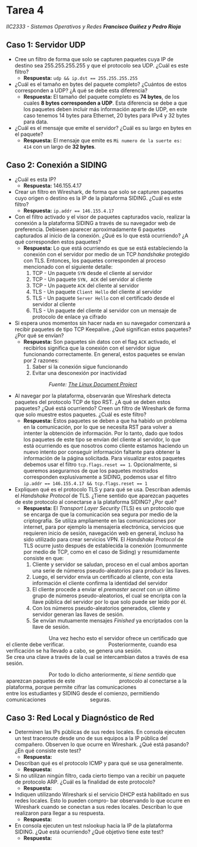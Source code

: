 [comment]: <> (Usar dillinger.io para exportar a pdf)

# Tarea 4
_IIC2333 - Sistemas Operativos y Redes_
_**Francisco Guíñez y Pedro Rioja**_

## Caso 1: Servidor UDP
- Cree un filtro de forma que solo se capturen paquetes cuya IP de destino sea 255.255.255.255 y que el protocolo sea UDP. ¿Cuál es este filtro?
    - **Respuesta:** `udp && ip.dst == 255.255.255.255`
- ¿Cuál es el tamaño en bytes del paquete completo? ¿Cuántos de estos corresponden a UDP? ¿A qué se debe esta diferencia?
    - **Respuesta:** El tamaño del paquete completo es **74 bytes**, de los cuales **8 bytes corresponden a UDP**. Esta diferencia se debe a que los paquetes deben incluir más información aparte de UDP, en este caso tenemos 14 bytes para Ethernet, 20 bytes para IPv4 y 32 bytes para data.
- ¿Cuál es el mensaje que emite el servidor? ¿Cuál es su largo en bytes en el paquete?
    - **Respuesta:** El mensaje que emite es `Mi numero de la suerte es: 414` con un largo de **32 bytes**.

## Caso 2: Conexión a SIDING
- ¿Cuál es esta IP?
    - **Respuesta:** 146.155.4.17
- Crear un filtro en Wireshark, de forma que solo se capturen paquetes cuyo origen o destino es la IP de la plataforma SIDING. ¿Cuál es este filtro?
    - **Respuesta:** `ip.addr == 146.155.4.17`
- Con el filtro activado y el visor de paquetes capturados vacío, realizar la conexión a la plataforma SIDING a través de su navegador web de preferencia. Debiesen aparecer aproximadamente 6 paquetes capturados al inicio de la conexión. ¿Qué es lo que está ocurriendo? ¿A qué corresponden estos paquetes?
    - **Respuesta:** Lo que está ocurriendo es que se está estableciendo la conexión con el servidor por medio de un TCP _handshake_ protegido con TLS. Entonces, los paquetes corresponden al proceso mencionado con el siguiente detalle:
        1. TCP - Un paquete `SYN` desde el cliente al servidor
        2. TCP - Un paquete `SYN, ACK` del servidor al cliente
        3. TCP - Un paquete `ACK` del cliente al servidor
        4. TLS - Un paquete `Client Hello` del cliente al servidor
        5. TLS - Un paquete `Server Hello` con el certificado desde el servidor al cliente
        6. TLS - Un paquete del cliente al servidor con un mensaje de protocolo de enlace ya cifrado 
- Si espera unos momentos sin hacer nada en su navegador comenzará a recibir paquetes de tipo TCP Keepalive. ¿Qué significan estos paquetes? ¿Por qué se envían?
    - **Respuesta:** Son paquetes sin datos con el flag `ACK` activado, el recibirlos significa que la conexión con el servidor sigue funcionando correctamente. En general, estos paquetes se envían por 2 razones:
        1. Saber si la conexión sigue funcionando
        2. Evitar una desconexión por inactividad

&emsp;&emsp;&emsp;&emsp;&emsp;&emsp;&emsp;&emsp; _Fuente: [The Linux Document Project](https://tldp.org/HOWTO/TCP-Keepalive-HOWTO/overview.html)_

- Al navegar por la plataforma, observarán que Wireshark detecta paquetes del protocolo TCP de tipo RST. ¿A qué se deben estos paquetes? ¿Qué está ocurriendo? Creen un filtro de Wireshark de forma que solo muestre estos paquetes. ¿Cuál es este filtro?
    - **Respuesta:** Estos paquetes se deben a que ha habido un problema en la comunicación, por lo que se necesita RST para volver a intenter la obtención de información. Por lo tanto, dado que todos los paquetes de este tipo se envían del cliente al servidor, lo que está ocurriendo es que nosotros como cliente estamos haciendo un nuevo intento por conseguir información faltante para obtener la información de la página solicitada.
    Para visualizar estos paquetes debemos usar el filtro `tcp.flags.reset == 1`. Opcionalmente, si queremos asegurarnos de que los paquetes mostrados corresponden explusivamente a SIDING, podemos usar el filtro `ip.addr == 146.155.4.17 && tcp.flags.reset == 1`
- Expliquen qué es el protocolo TLS y para qué se usa. Describan además el _Handshake Protocol_ de TLS. ¿Tiene sentido que aparezcan paquetes de este protocolo al conectarse a la plataforma SIDING? ¿Por qué?
    - **Respuesta:** El _Transport Layer Security_ (TLS) es un protocolo que se encarga de que la comunicación sea segura por medio de la criptografía. Se utiliza ampliamente en las comunicaciones por internet, para por ejemplo la mensajería electrónica, servicios que requieren inicio de sesión, navegación web en general, incluso ha sido utilizado para crear servicios VPN.
    El _Handshake Protocol_ de TLS ocurre justo después de establecida la conexión (comunmente por medio de TCP, como en el caso de Siding) y resumidamente consiste en que:
        1. Cliente y servidor se saludan, proceso en el cual ambos aportan una serie de números pseudo-aleatorios para producir las llaves.
        2. Luego, el servidor envía un certificado al cliente, con esta información el cliente confirma la identidad del servidor
        3. El cliente procede a enviar el _premaster secret_ con un último grupo de números pseudo-aleatorios, el cual se encripta con la llave pública del servidor por lo que solo puede ser leído por él.
        4. Con los números pseudo-aleatorios generados, cliente y servidor generan las llaves de sesión.
        5. Se envían mutuamente mensajes _Finished_ ya encriptados con la llave de sesión.
    
&emsp;&emsp;&emsp;&emsp;&emsp;&emsp;&emsp;&emsp; Una vez hecho esto el servidor ofrece un certificado que el cliente debe verificar.
&emsp;&emsp;&emsp;&emsp;&emsp;&emsp;&emsp;&emsp; Posteriormente, cuando esa verificación se ha llevado a cabo, se genera una sesión.
&emsp;&emsp;&emsp;&emsp;&emsp;&emsp;&emsp;&emsp; Se crea una clave a través de la cual se intercambian datos a través de esa sesión.

&emsp;&emsp;&emsp;&emsp;&emsp;&emsp;&emsp;&emsp; Por todo lo dicho anteriormente, *si tiene sentido* que aparezcan paquetes de este
&emsp;&emsp;&emsp;&emsp;&emsp;&emsp;&emsp;&emsp; protocolo al conectarse a la plataforma, porque permite cifrar las comunicaciones
&emsp;&emsp;&emsp;&emsp;&emsp;&emsp;&emsp;&emsp; entre los estudiantes y SIDING desde el comienzo, permitiendo comunicaciones
&emsp;&emsp;&emsp;&emsp;&emsp;&emsp;&emsp;&emsp; seguras.

## Caso 3: Red Local y Diagnóstico de Red
- Determinen las IPs públicas de sus redes locales. En consola ejecuten un test traceroute desde uno de sus equipos a la IP pública del compañero. Observen lo que ocurre en Wireshark. ¿Qué está pasando? ¿En qué consiste este test?
    - **Respuesta:** 
- Describan qué es el protocolo ICMP y para qué se usa generalmente.
    - **Respuesta:** 
- Si no utilizan ningún filtro, cada cierto tiempo van a recibir un paquete de protocolo ARP. ¿Cuál es la finalidad de este protocolo?
    - **Respuesta:** 
- Indiquen utilizando Wireshark si el servicio DHCP está habilitado en sus redes locales. Esto lo pueden compro- bar observando lo que ocurre en Wireshark cuando se conectan a sus redes locales. Describan lo que realizaron para llegar a su respuesta.
    - **Respuesta:** 
- En consola ejecuten un test nslookup hacia la IP de la plataforma SIDING. ¿Qué está ocurriendo? ¿Qué objetivo tiene este test?
    - **Respuesta:** 
